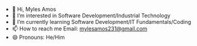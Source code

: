 - 👋 Hi, Myles Amos 
- 👀 I’m interested in Software Development/Industrial Technology
- 🌱 I’m currently learning Software Development/IT Fundamentals/Coding
- 📫 How to reach me Email: mylesamos231@gmail.com
- 😄 Pronouns: He/Him

<!---
mylesamos231/mylesamos231 is a ✨ special ✨ repository because its `README.md` (this file) appears on your GitHub profile.
You can click the Preview link to take a look at your changes.
--->
